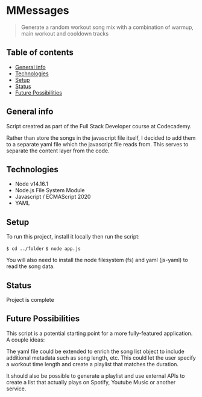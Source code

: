 # MMessages
> Generate a random workout song mix with a combination of warmup, main workout and cooldown tracks

## Table of contents
* [General info](#general-info)
* [Technologies](#technologies)
* [Setup](#setup)
* [Status](#status)
* [Future Possibilities](#future-possibilities)

## General info
Script creatred as part of the Full Stack Developer course at Codecademy.

Rather than store the songs in the javascript file itself, I decided to add them to a separate yaml file which the javascript file reads from. This serves to separate the content layer from the code.

## Technologies
* Node v14.16.1
* Node.js File System Module
* Javascript / ECMAScript 2020
* YAML 

## Setup
To run this project, install it locally then run the script:

`$ cd ../folder`
`$ node app.js`

You will also need to install the node filesystem (fs) and yaml (js-yaml) to read the song data.

## Status
Project is complete

## Future Possibilities
This script is a potential starting point for a more fully-featured application. A couple ideas:

The yaml file could be extended to enrich the song list object to include additional metadata such as song length, etc. This could let the user specify a workout time length and create a playlist that matches the duration.

It should also be possible to generate a playlist and use external APIs to create a list that actually plays on Spotify, Youtube Music or another service.

